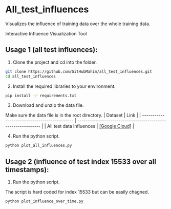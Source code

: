 # All_test_influences
Visualizes the influence of training data over the whole training data.

Interactive Influence Visualization Tool

## Usage 1 (all test influences):

1. Clone the project and cd into the folder.

```bash
git clone https://github.com/GitHubMahim/all_test_influences.git
cd all_test_influences
```

2. Install the required libraries to your environment.

```bash
pip install -r requirements.txt
```

3. Download and unzip the data file.

Make sure the data file is in the root directory.
| Dataset | Link |
| -------------------------------------------- | ------------------------------------------------------------ |
| All test data influences | [[Google Cloud]](https://drive.google.com/file/d/1mrEu7sJ3Dc1AsR8pLDCdLtgLO973518f/view?usp=sharing) |

4. Run the python script.

```bash
python plot_all_influences.py
```

## Usage 2 (influence of test index 15533 over all timestamps):

1. Run the python script.

The script is hard coded for index 15533 but can be easily chagned.

```bash
python plot_influence_over_time.py
```
